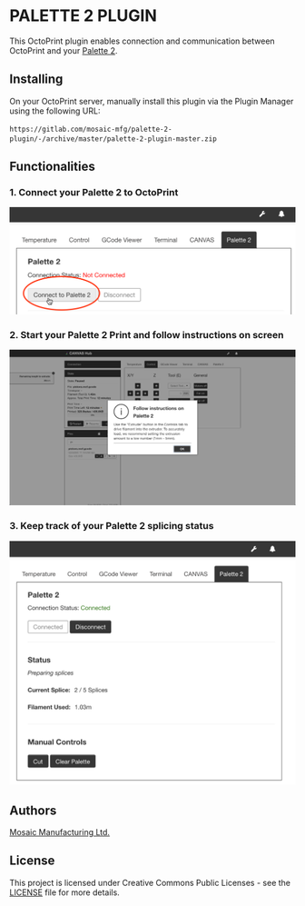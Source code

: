 # PALETTE 2 PLUGIN

This OctoPrint plugin enables connection and communication between OctoPrint and your [Palette 2](https://www.mosaicmfg.com/products/palette-2).

## Installing

On your OctoPrint server, manually install this plugin via the Plugin Manager using the following URL:

`https://gitlab.com/mosaic-mfg/palette-2-plugin/-/archive/master/palette-2-plugin-master.zip`

## Functionalities

### 1. Connect your Palette 2 to OctoPrint

![PALETTE 2 CONNECTION TO BE ESTABLISHED BY CLICK OF BUTTON](./extras/PALETTE_2_CONNECT.png)

### 2. Start your Palette 2 Print and follow instructions on screen

![PALETTE 2 INSTRUCTIONS ON OCTOPRINT USER INTERFACE](./extras/PALETTE_2_INSTRUCTIONS.png)

### 3. Keep track of your Palette 2 splicing status

![PALETTE 2 STATUS INDICATORS SUCH AS FILAMENT LENGTH AND NUMBER OF SPLICES](./extras/PALETTE_2_STATUS.png)

## Authors

[Mosaic Manufacturing Ltd.](https://www.mosaicmfg.com/)

## License

This project is licensed under Creative Commons Public Licenses - see the [LICENSE](https://gitlab.com/mosaic-mfg/canvas-plugin/blob/master/LICENSE) file for more details.
